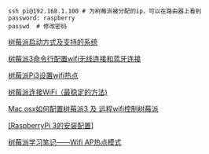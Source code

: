 
```
ssh pi@192.168.1.100 # 为树莓派被分配的ip，可以在路由器上看到
password: raspberry
passwd  # 修改密码
```

[树莓派启动方式及支持的系统](http://wiki.jikexueyuan.com/project/raspberry-pi/use.html)

[树莓派3命令行配置wifi无线连接和蓝牙连接](https://www.embbnux.com/2016/04/10/raspberry_pi_3_wifi_and_bluetooth_setting_on_console/)

[树莓派Pi3设置wifi热点](http://www.jianshu.com/p/1fca72a710d5)

[树莓派连接WiFi（最稳定的方法)](http://www.52pi.net/archives/58)

[Mac osx如何配置树莓派3 及 远程wifi控制树莓派](http://www.cnblogs.com/tinysun/p/5616132.html)

[[RaspberryPi 3的安装配置]](https://robocoderhan.github.io/2016/12/13/Raspberry%20Pi%203%E7%9A%84%E5%AE%89%E8%A3%85%E8%AE%BE%E7%BD%AE/)

[树莓派学习笔记——Wifi AP热点模式](http://www.51itong.net/wifi-ap-rt5370-19784.html)